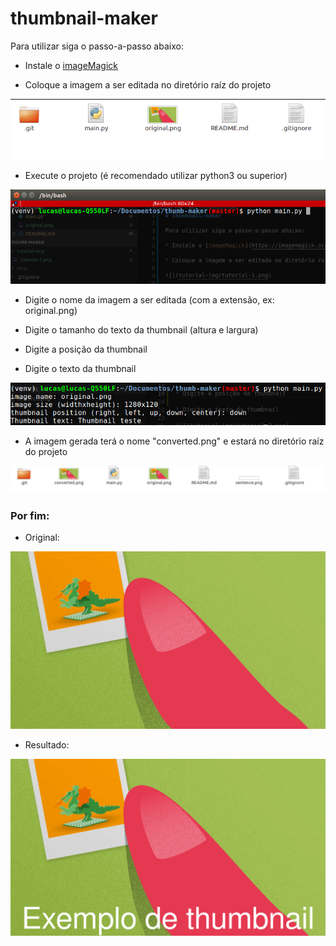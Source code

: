 # thumbnail-maker

Para utilizar siga o passo-a-passo abaixo:

* Instale o [imageMagick](https://imagemagick.org/index.php)

* Coloque a imagem a ser editada no diretório raíz do projeto

![](tutorial-img/tutorial-1.png)

* Execute o projeto (é recomendado utilizar python3 ou superior)

![](tutorial-img/tutorial-2.png)

* Digite o nome da imagem a ser editada (com a extensão, ex: original.png)

* Digite o tamanho do texto da thumbnail (altura e largura)

* Digite a posição da thumbnail

* Digite o texto da thumbnail

![](tutorial-img/tutorial-3.png)

* A imagem gerada terá o nome "converted.png" e estará no diretório raíz do projeto

![](tutorial-img/tutorial-4.png)


### Por fim:

* Original:

![](tutorial-img/original.png)

* Resultado:

![](tutorial-img/converted.png)